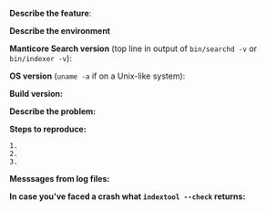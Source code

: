 <!--

** Are you in the right place? **

Issues that do not follow these guidelines are likely to be closed.

1.  GitHub is not the place for general questions, but reserved for bug reports and feature requests. For general
    discussion, post a question to [Forum](https://forum.manticoresearch.com) or [Slack](http://slack.manticoresearch.com)

2.  If you don't understand how smth works check in [interactive courses](https://play.manticoresearch.com)
    or [documentation](https://docs.manticoresearch.com)

3.  Please fill out EITHER the feature request block or the bug report block
    below, and delete the other block.

-->

<!-- Feature request -->

**Describe the feature**:

<!-- Bug report -->

**Describe the environment**

**Manticore Search version** (top line in output of `bin/searchd -v` or `bin/indexer -v`):

**OS version** (`uname -a` if on a Unix-like system):

**Build version:**

<!--
    * in case an official prebuild package is used, write down the full name of the package file
    * in case it's compiled from sources, you need to provide the debug files and revision of code
-->

**Describe the problem:**

**Steps to reproduce:**

<!--
   Include a simple use case than can reproduce the problem, including the manticore.conf, index files, queries etc.
   If you use some custom UDF plugins, especially for ranking, please tell us about them.
-->
    1.
    2.
    3.

**Messsages from log files:**

**In case you've faced a crash what `indextool --check` returns:**
